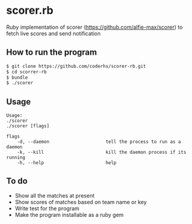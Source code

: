 # scorer.rb

Ruby implementation of scorer (https://github.com/alfie-max/scorer) to fetch live scores and send notification

## How to run the program

```sh
$ git clone https://github.com/coderhs/scorer-rb.git
$ cd scorrer-rb
$ bundle
$ ./scorer
```

## Usage

```
Usage:
./scorer
./scorer [flags]

flags
    -d, --daemon                     tell the process to run as a daemon
    -k, --kill                       kill the daemon process if its running
    -h, --help                       help
```

## To do

* Show all the matches at present
* Show scores of matches based on team name or key
* Write test for the program
* Make the program installable as a ruby gem